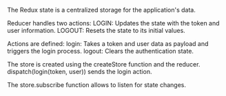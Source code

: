 The Redux state is a centralized storage for the application's data.

Reducer handles two actions:
LOGIN: Updates the state with the token and user information.
LOGOUT: Resets the state to its initial values.

Actions are defined:
login: Takes a token and user data as payload and triggers the login process.
logout: Clears the authentication state.

The store is created using the createStore function and the reducer.
 
 dispatch(login(token, user)) sends the login action.

The store.subscribe function allows to listen for state changes.
